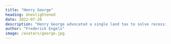 ```yaml
---
title: "Henry George"
heading: Unenlightened
date: 2022-07-20
description: "Henry George advocated a single land tax to solve recessions. This absurdity comes from his wrongly definiting wages as profit. All profits come from the produce of the land and so he advocates a land tax. We simplify his work here so you won't have to waste time on him, just as you shouldn't waste time on Karl Marx"
author: "Frederick Engels"
image: /avatars/george.jpg
---
```


